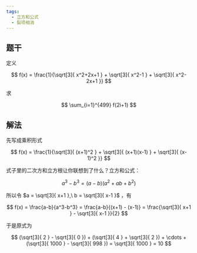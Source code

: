 ```yaml
---
tags:
  - 立方和公式
  - 裂项相消
---
```

## 题干

定义

$$
f(x) = \frac{1}{\sqrt[3]{ x^2+2x+1 } + \sqrt[3]{ x^2-1 } + \sqrt[3]{ x^2-2x+1 }}
$$

求

$$
\sum_{i=1}^{499} f(2i+1)
$$

## 解法

先写成乘积形式

$$
f(x) = \frac{1}{\sqrt[3]{ (x+1)^2 } + \sqrt[3]{ (x+1)(x-1) } + \sqrt[3]{ (x-1)^2 }}
$$

式子里的二次方和立方根让你联想到了什么？立方和公式：

$$
a^3 - b^3 = (a-b)(a^2+ab+b^2)
$$

所以令 $a = \sqrt[3]{ x+1 },\ b = \sqrt[3]{ x-1 }$ ，有

$$
f(x) = \frac{a-b}{a^3-b^3} = \frac{a-b}{(x+1) - (x-1)} = \frac{\sqrt[3]{ x+1 } - \sqrt[3]{ x-1 }}{2}
$$

于是原式为

$$
(\sqrt[3]{ 2 } - \sqrt[3]{ 0 }) + (\sqrt[3]{ 4 } + \sqrt[3]{ 2 }) + \cdots + (\sqrt[3]{ 1000 } - \sqrt[3]{ 998 }) = \sqrt[3]{ 1000 } = 10
$$
